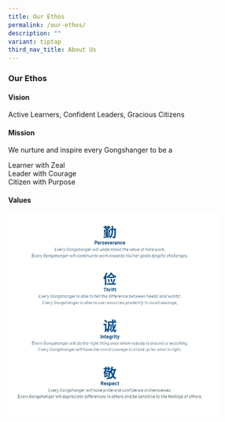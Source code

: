 ```yaml
---
title: Our Ethos
permalink: /our-ethos/
description: ""
variant: tiptap
third_nav_title: About Us
---
```

### **Our Ethos**
#### **Vision**
Active Learners, Confident Leaders, Gracious Citizens

#### **Mission**
We nurture and inspire every Gongshanger to be a

Learner with Zeal<br>
Leader with Courage<br>
Citizen with Purpose

#### **Values**

<img src="/images/values.jpg" style="width:85%">